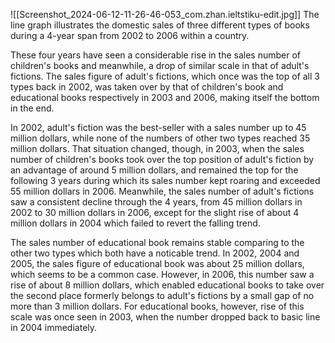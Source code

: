 ![[Screenshot_2024-06-12-11-26-46-053_com.zhan.ieltstiku-edit.jpg]]
The line graph illustrates the domestic sales of three different types of books during a 4-year span from 2002 to 2006 within a country.

These four years have seen a considerable rise in the sales number of children's books and meanwhile, a drop of similar scale in that of adult's fictions. The sales figure of adult's fictions, which once was the top of all 3 types back in 2002, was taken over by that of children's book and educational books respectively in 2003 and 2006, making itself the bottom in the end.

In 2002, adult's fiction was the best-seller with a sales number up to 45 million dollars, while none of the numbers of other two types reached 35 million dollars. That situation changed, though, in 2003, when the sales number of children's books took over the top position of adult's fiction by an advantage of around 5 million dollars, and remained the top for the following 3 years during which its sales number kept roaring and exceeded 55 million dollars in 2006. Meanwhile, the sales number of adult's fictions saw a consistent decline through the 4 years, from 45 million dollars in 2002 to 30 million dollars in 2006, except for the slight rise of about 4 million dollars in 2004 which failed to revert the falling trend.

The sales number of educational book remains stable comparing to the other two types which both have a noticable trend. In 2002, 2004 and 2005, the sales figure of educational book was about 25 million dollars, which seems to be a common case. However, in 2006, this number saw a rise of about 8 million dollars, which enabled educational books to take over the second place formerly belongs to adult's fictions by a small gap of no more than 3 million dollars. For educational books, however, rise of this scale was once seen in 2003, when the number dropped back to basic line in 2004 immediately.
